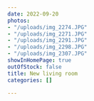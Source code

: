 ```yaml
---
date: 2022-09-20
photos:
- "/uploads/img_2274.JPG"
- "/uploads/img_2271.JPG"
- "/uploads/img_2291.JPG"
- "/uploads/img_2298.JPG"
- "/uploads/img_2307.JPG"
showInHomePage: true
outOfStock: false
title: New living room
categories: []

---
```

